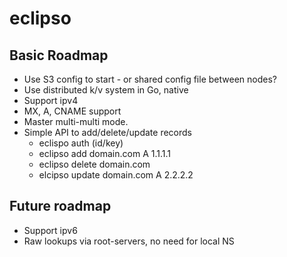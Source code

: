 # eclipso

## Basic Roadmap

* Use S3 config to start - or shared config file between nodes?
* Use distributed k/v system in Go, native
* Support ipv4
* MX, A, CNAME support
* Master multi-multi mode.
* Simple API to add/delete/update records
    * eclispo auth (id/key)
    * eclipso add domain.com A 1.1.1.1
    * eclipso delete domain.com
    * elcipso update domain.com A 2.2.2.2

## Future roadmap
* Support ipv6
* Raw lookups via root-servers, no need for local NS